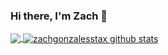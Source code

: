 ### Hi there, I'm Zach 👋

<a href="https://github.com/zachgonzalesstax">
  <img align="center" src="https://github-readme-stats.vercel.app/api/top-langs/?username=zachgonzalesstax&theme=radical&hide_langs_below=1" />
</a>
<a href="https://github.com/zachgonzalesstax">
 <img align="center" src="https://github-readme-stats.vercel.app/api?username=zachgonzalesstax&show_icons=true&theme=radical&line_height=27" alt="zachgonzalesstax github stats"/>
</a>